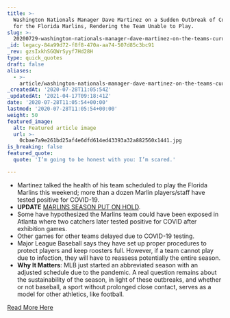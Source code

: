 ```yaml
---
title: >-
  Washington Nationals Manager Dave Martinez on a Sudden Outbreak of Covid-19
  for the Florida Marlins, Rendering the Team Unable to Play.
slug: >-
  20200729-washington-nationals-manager-dave-martinez-on-the-teams-current-outbreak-of-covid-19
_id: legacy-84a99d72-f8f8-470a-aa74-507d85c3bc91
_rev: gzsIxkhSGQWrSyyf7Hd28H
type: quick_quotes
draft: false
aliases:
  - >-
    article/washington-nationals-manager-dave-martinez-on-the-teams-current-outbreak-of-covid-19/
_createdAt: '2020-07-28T11:05:54Z'
_updatedAt: '2021-04-17T09:18:41Z'
date: '2020-07-28T11:05:54+00:00'
lastmod: '2020-07-28T11:05:54+00:00'
weight: 50
featured_image:
  alt: Featured article image
  url: >-
    0cbae7a9e261bd25af4e6dfd614ed43393a32a882560x1441.jpg
is_breaking: false
featured_quote:
  quote: 'I’m going to be honest with you: I’m scared.'

---
```

* Martinez talked the health of his team scheduled to play the Florida Marlins this weekend; more than a dozen Marlin players/staff have tested positive for COVID-19.
* **UPDATE** [MARLINS SEASON PUT ON HOLD](https://www.usatoday.com/story/sports/mlb/marlins/2020/07/29/miami-marlins-covid-19-outbreak-latest-updates/5528087002/).
* Some have hypothesized the Marlins team could have been exposed in Atlanta where two catchers later tested positive for COVID after exhibition games.
* Other games for other teams delayed due to COVID-19 testing.
* Major League Baseball says they have set up proper procedures to protect players and keep roosters full. However, if a team cannot play due to infection, they will have to reassess potentially the entire season.
* **Why It Matters**: MLB just started an abbreviated season with an adjusted schedule due to the pandemic. A real question remains about the sustainability of the season, in light of these outbreaks, and whether or not baseball, a sport without prolonged close contact, serves as a model for other athletics, like football.

[Read More Here](https://apnews.com/2bc14b1de86329987bdb1cc76f21c021)